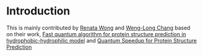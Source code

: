 # Introduction

This is mainly contributed by [Renata Wong](https://scholar.google.com/citations?user=XVFoBw4AAAAJ&hl=en) and [Weng-Long Chang](https://scholar.google.com/citations?user=_mEM454AAAAJ&hl=en) based on their work, 
[Fast quantum algorithm for protein structure prediction in hydrophobic-hydrophilic model](https://www.sciencedirect.com/science/article/abs/pii/S0743731522000673) and [Quantum Speedup for Protein Structure Prediction](https://ieeexplore.ieee.org/abstract/document/9374469)
